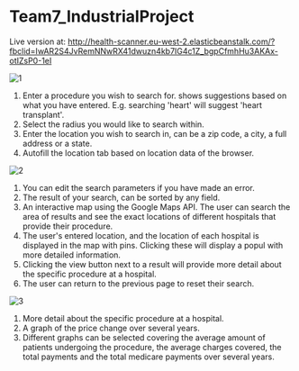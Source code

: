 # Team7_IndustrialProject

Live version at: http://health-scanner.eu-west-2.elasticbeanstalk.com/?fbclid=IwAR2S4JvRemNNwRX41dwuzn4kb7IG4c1Z_bgpCfmhHu3AKAx-otIZsP0-1eI

![1](https://user-images.githubusercontent.com/20022996/72203126-a996ef00-345f-11ea-8b3d-fba1d334f53c.png)
1. Enter a procedure you wish to search for. shows suggestions based on what you have entered. E.g. searching 'heart' will suggest 'heart transplant'.
2. Select the radius you would like to search within.
3. Enter the location you wish to search in, can be a zip code, a city, a full address or a state.
4. Autofill the location tab based on location data of the browser.

![2](https://user-images.githubusercontent.com/20022996/72203127-a996ef00-345f-11ea-8b5f-88c3cacf544d.png)
1. You can edit the search parameters if you have made an error.
2. The result of your search, can be sorted by any field.
3. An interactive map using the Google Maps API. The user can search the area of results and see the exact locations of different hospitals that provide their procedure.
4. The user's entered location, and the location of each hospital is displayed in the map with pins. Clicking these will display a popul with more detailed information.
5. Clicking the view button next to a result will provide more detail about the specific procedure at a hospital.
6. The user can return to the previous page to reset their search. 

![3](https://user-images.githubusercontent.com/20022996/72203125-a8fe5880-345f-11ea-8ef3-5567e918d2f4.png)
1. More detail about the specific procedure at a hospital.
2. A graph of the price change over several years.
3. Different graphs can be selected covering the average amount of patients undergoing the procedure, the average charges covered, the total payments and the total medicare payments over several years.
